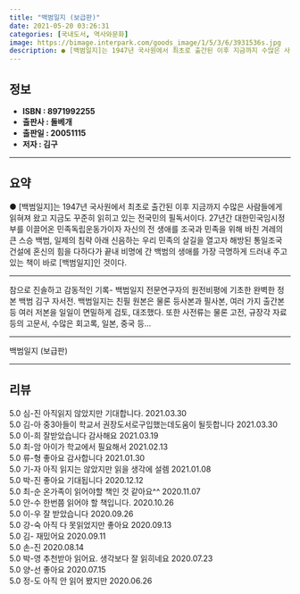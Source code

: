 ```yaml
---
title: "백범일지 (보급판)"
date: 2021-05-20 03:26:31
categories: [국내도서, 역사와문화]
image: https://bimage.interpark.com/goods_image/1/5/3/6/3931536s.jpg
description: ● [백범일지]는 1947년 국사원에서 최초로 출간된 이후 지금까지 수많은 사람들에게 읽혀져 왔고 지금도 꾸준히 읽히고 있는 전국민의 필독서이다. 27년간 대한민국임시정부를 이끌어온 민족독립운동가이자 자신의 전 생애를 조국과 민족을 위해 바친 겨레의 큰 스승 백범, 일제의 침략 아래
---
```


## **정보**

- **ISBN : 8971992255**
- **출판사 : 돌베개**
- **출판일 : 20051115**
- **저자 : 김구**

------



## **요약**

●  [백범일지]는 1947년 국사원에서 최초로 출간된 이후 지금까지 수많은 사람들에게 읽혀져 왔고 지금도 꾸준히 읽히고 있는 전국민의 필독서이다. 27년간 대한민국임시정부를 이끌어온 민족독립운동가이자 자신의 전 생애를 조국과 민족을 위해 바친 겨레의 큰 스승 백범, 일제의 침략 아래 신음하는 우리 민족의 살길을 열고자 해방된 통일조국 건설에 혼신의 힘을 다하다가 끝내 비명에 간 백범의 생애를 가장 극명하게 드러내 주고 있는 책이 바로 [백범일지]인 것이다.

------

참으로 진솔하고 감동적인 기록- 백범일지 전문연구자의 원전비평에 기초한 완벽한 정본 백범 김구 자서전. 백범일지는  친필 원본은 물론 등사본과 필사본, 여러 가지 출간본 등 여러 저본을 일일이 면밀하게 검토, 대조했다. 또한 사전류는 물론 고전, 규장각 자료 등의 고문서, 수많은 회고록, 일본, 중국 등... 

------


백범일지 (보급판) 

------


## **리뷰** 

5.0 심-진 아직읽지 않았지만 기대합니다.  2021.03.30 <br/>5.0 김-아 중3아들이 학교서 권장도서로구입했는데도움이 될듯합니다 2021.03.30 <br/>5.0 이-희 잘받았습니다 감사해요  2021.03.19 <br/>5.0 최-암 아이가 학교에서 필요해서  2021.02.13 <br/>5.0 류-형 좋아요 감사합니다 2021.01.30 <br/>5.0 기-자 아직 읽지는 않았지만 읽을 생각에 설렘 2021.01.08 <br/>5.0 박-진 좋아요 기대됩니다 2020.12.12 <br/>5.0 최-순 온가족이 읽어야할 책인 것 같아요^^ 2020.11.07 <br/>5.0 안-수 한번쯤 읽어야 할 책입니다. 2020.10.26 <br/>5.0 이-우 잘 받았습니다 2020.09.26 <br/>5.0 강-숙 아직 다 못읽었지만 좋아요 2020.09.13 <br/>5.0 김- 재밌어요 2020.09.11 <br/>5.0 손-진  2020.08.14 <br/>5.0 박-영 추천받아 읽어요.  생각보다 잘 읽히네요 2020.07.23 <br/>5.0 양-선 좋아요 2020.07.15 <br/>5.0 정-도 아직 안 읽어 봤지만 2020.06.26 <br/>
